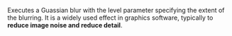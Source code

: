 Executes a Guassian blur with the level parameter specifying the extent
of the blurring. It is a widely used effect in graphics software, typically
to **reduce image noise and reduce detail**.